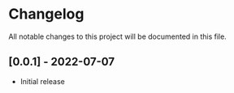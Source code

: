 # Changelog
All notable changes to this project will be documented in this file.
## [0.0.1] - 2022-07-07

- Initial release
